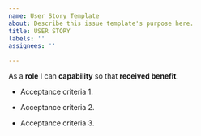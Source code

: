 ```yaml
---
name: User Story Template
about: Describe this issue template's purpose here.
title: USER STORY
labels: ''
assignees: ''

---
```


As a **role** I can **capability** so that **received benefit**.

- Acceptance criteria 1.

- Acceptance criteria 2.

- Acceptance criteria 3.

